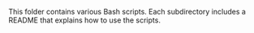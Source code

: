 This folder contains various Bash scripts. Each subdirectory includes a README that explains how to use the scripts.
